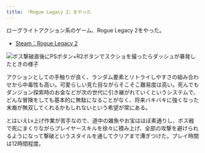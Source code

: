 ```yaml
---
title: 『Rogue Legacy 2』をやった
---
```

ローグライトアクション系のゲーム、Rogue Legacy 2をやった。

*   [Steam：Rogue Legacy 2](https://store.steampowered.com/app/1253920/Rogue_Legacy_2/?l=japanese)

![](https://lh3.googleusercontent.com/docs/ADP-6oGU_aRBdgkeOr1lBI3mOcUuLA1Em4nkjnT1EAYQhrElcZ057vG11Wm2SbGIHOWsCH8D-TXcoTr-M4Mr4Ig9SWiOS2LqrpEpM2GAxPnRyIZpV6Lcd7D9PSsvUVwfqEUkyowbLhbd2ECWCht2-GaFrETgQ6ROjoQD-oWk5_KqL44ipnXaPfDavtqf98mvYuJQIXQmdWtbleuC53Oozvv6vzqlt29L80zNCFRZGsQuqMbJXEF8Y8a9tZNfThKsbCjtM7sc6e8858C7aaIf-aEdO1Lnpirt-rBPUKwtbOrE--RTyL_C02kiqyiLw8mkl_O0O4SF5potS7NhYATbsQuj9Y-H-7OnqWo1wYvUcs_rwZShyynwbb0kJ0DEnb2F1FwKzLAtAbRM2Lmp_0KnzW14k6byB62YY2AmQgi15yyT5SNoMuiWSjGWrUXdu6pK3h3KI-IKNe3KPsx-ZBgkgK2ppcTUuKeG5sMf_1IMWqS9p-7krV23Y2Gwfi0jFpgcCYSL87GiSkX6KwN7s7FDzueG0Xxs771gg3lvWhzxgYZy3JA9k2GL73I95POIV7O0Da5yKQa0llT6pqFASVSzHVlNLWv8We2lj16qGkhsTdqJWXrW47ndKTZ5pZsRWLcnUyIJRo67pIbTaDP3bsVoxlm2sxZ7j7_iQ8X1XMiko8GDcYOqoxGpZsTVvJD6Yz6Z-0LH3XYJwdYfn5ocmbbsKVhQbmg9h16bgntyeR1CeWjtEWtsPXlH5fKjM6efBYKWoabgMpBlTZjtc8xlVmAhINM5y9fTISjclFQFLy_AHCDgcNc7yRlDo6b78gsS_mXs_d4KqtUea5M1T25AgZcHPd2YKh6AXIDmtD2O2nUyKQRfmingIbztoLZbJIKpw1Uv_1UDu-VuaJBQGbB6ufGOqn4hWBQ6wxOkAfwWmyOucZo3Q_N21NhZebEXCSfW305FBLuL4zOBYDidqvBEBeqaFnjYynpYpl39os1yZ-WPu3qhkzCMsEAc1PjXRv1LmRymAU6-XyJxdRow1NK3QcniqXKEVa0cDTdlEYfy7F-fEjGhAlu37jOI2eSi3hR8qJ5EJzf9Y0ahSkPeH1G6bY0HoaAyrT6MveN9MKwLuMmXrxeTgV0pyVlcCM30C3QUvnQ8r_hftISKj-Pwx1tY_dLjrkgfQiQP_uHiNAPYkQQA30Fdt2yNIbYq8zxmsbZ1SupueOfjfG4FKmoNV1L_JliyxnzVDBIsTy-OWia5j9cJ7-NoiW65kpWb1Q "ボス撃破直後にPSボタン+R2ボタンでスクショを撮ったらダッシュが暴発したときの様子")

アクションとしての手触りが良く、ランダム要素とリトライしやすさの組み合わせから中毒性も高い。可愛らしい見た目ながらそこそこ難易度は高い。死んでもダンジョン探索時のお金などが次の世代に引き継がれていくというシステムで、どんな冒険をしても基本的に無駄になることがなく、将来バキバキに強くなった末裔が無双してくれるかもしれないという希望が常にある。

とはいえLv上げ作業が苦手なので、道中の雑魚やお宝はほぼ素通りし、ボス戦で死にまくりながらプレイヤースキルを徐々に積み上げ、全部の攻撃を避けられるようになって撃破というスタイルを通してクリアまで漕ぎつけた。プレイ時間は12時間程度。
